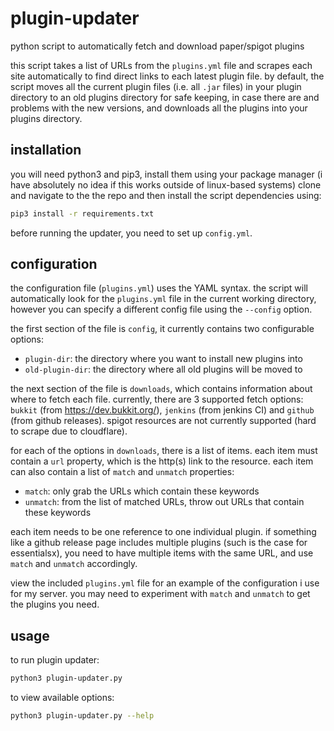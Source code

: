 # plugin-updater
python script to automatically fetch and download paper/spigot plugins

this script takes a list of URLs from the `plugins.yml` file and scrapes each site automatically to find direct links to each latest plugin file. by default, the script moves all the current plugin files (i.e. all `.jar` files) in your plugin directory to an old plugins directory for safe keeping, in case there are and problems with the new versions, and downloads all the plugins into your plugins directory.

## installation
you will need python3 and pip3, install them using your package manager (i have absolutely no idea if this works outside of linux-based systems)
clone and navigate to the the repo and then install the script dependencies using:
```bash
pip3 install -r requirements.txt 
```
before running the updater, you need to set up `config.yml`.

## configuration
the configuration file (`plugins.yml`) uses the YAML syntax.
the script will automatically look for the `plugins.yml` file in the current working directory, however you can specify a different config file using the `--config` option.

the first section of the file is `config`, it currently contains two configurable options:
- `plugin-dir`: the directory where you want to install new plugins into
- `old-plugin-dir`: the directory where all old plugins will be moved to

the next section of the file is `downloads`, which contains information about where to fetch each file. currently, there are 3 supported fetch options: `bukkit` (from https://dev.bukkit.org/), `jenkins` (from jenkins CI) and `github` (from github releases). spigot resources are not currently supported (hard to scrape due to cloudflare).

for each of the options in `downloads`, there is a list of items. each item must contain a `url` property, which is the http(s) link to the resource. each item can also contain a list of `match` and `unmatch` properties:
- `match`: only grab the URLs which contain these keywords
- `unmatch`: from the list of matched URLs, throw out URLs that contain these keywords

each item needs to be one reference to one individual plugin. if something like a github release page includes multiple plugins (such is the case for essentialsx), you need to have multiple items with the same URL, and use `match` and `unmatch` accordingly.

view the included `plugins.yml` file for an example of the configuration i use for my server. you may need to experiment with `match` and `unmatch` to get the plugins you need.

## usage

to run plugin updater:
```bash
python3 plugin-updater.py
```

to view available options:
```bash
python3 plugin-updater.py --help
```

